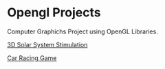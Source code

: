 # Opengl Projects

Computer Graphichs Project using OpenGL Libraries.

<a href="https://github.com/disha-satpute/Opengl_Projects/tree/main/SolarSystem">3D Solar System Stimulation</a>

<a href="https://github.com/disha-satpute/Opengl_Projects/tree/main/Car_Racing_Game">Car Racing Game</a>

